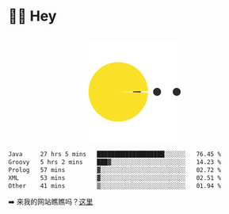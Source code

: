 
# 👋🏻 Hey
<div align="center">
	<br>
	<img src="https://raw.githubusercontent.com/Aniket965/Aniket965/master/pacman.svg?sanitize=true" width="200" height="200">
	<br>
</div>

<!--START_SECTION:waka-->
```text
Java     27 hrs 5 mins   ███████████████████░░░░░░   76.45 % 
Groovy   5 hrs 2 mins    ███▓░░░░░░░░░░░░░░░░░░░░░   14.23 % 
Prolog   57 mins         ▓░░░░░░░░░░░░░░░░░░░░░░░░   02.72 % 
XML      53 mins         ▓░░░░░░░░░░░░░░░░░░░░░░░░   02.51 % 
Other    41 mins         ▒░░░░░░░░░░░░░░░░░░░░░░░░   01.94 % 
```
<!--END_SECTION:waka-->

 ➡️  来我的网站瞧瞧吗？[这里](https://www.shaolongfei.com)
